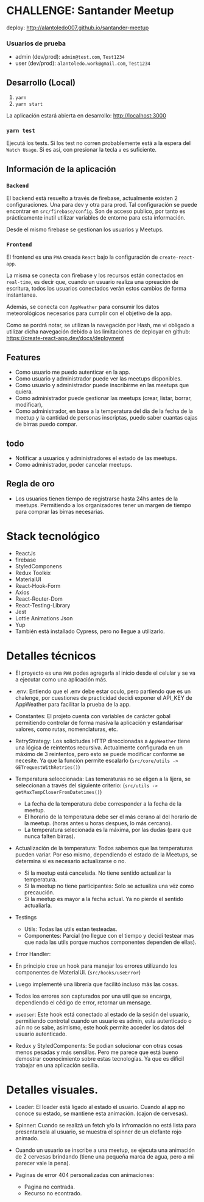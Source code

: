 # CHALLENGE: Santander Meetup

deploy: http://alantoledo007.github.io/santander-meetup

### Usuarios de prueba

- admin (dev/prod): `admin@test.com`, `Test1234`
- user (dev/prod): `alantoledo.work@gmail.com`, `Test1234`

## Desarrollo (Local)

1. `yarn`
2. `yarn start`

La aplicación estará abierta en desarrollo: [http://localhost:3000](http://localhost:3000)

### `yarn test`

Ejecutá los tests. Si los test no corren probablemente está a la espera del `Watch Usage`. Si es así, con presionar la tecla `a` es suficiente.

## Información de la aplicación

### `Backend`

El backend está resuelto a través de firebase, actualmente existen 2 configuraciones. Una para dev y otra para prod. Tal configuración se puede encontrar en `src/firebase/config`. Son de acceso publico, por tanto es prácticamente inutil utilizar variables de entorno para esta información.

Desde el mismo firebase se gestionan los usuarios y Meetups.

### `Frontend`

El frontend es una `PWA` creada `React` bajo la configuración de `create-react-app`.

La misma se conecta con firebase y los recursos están conectados en `real-time`, es decir que, cuando un usuario realiza una opreación de escritura, todos los usuarios conectados verán estos cambios de forma instantanea.

Además, se conecta con `AppWeather` para consumir los datos meteorológicos necesarios para cumplir con el objetivo de la app.

Como se pordrá notar, se utilizan la navegación por Hash, me vi obligado a utilizar dicha navegación debido a las limitaciones de deployar en github: https://create-react-app.dev/docs/deployment

## Features

- Como usuario me puedo autenticar en la app.
- Como usuario y administrador puede ver las meetups disponibles.
- Como usuario y administrador puede inscribirme en las meetups que quiera.
- Como administrador puede gestionar las meetups (crear, listar, borrar, modificar),
- Como administrador, en base a la temperatura del dia de la fecha de la meetup y la cantidad de personas inscriptas, puedo saber cuantas cajas de birras puedo compar.

## todo

- Notificar a usuarios y administradores el estado de las meetups.
- Como administrador, poder cancelar meetups.

## Regla de oro

- Los usuarios tienen tiempo de registrarse hasta 24hs antes de la meetups. Permitiendo a los organizadores tener un margen de tiempo para comprar las birras necesarias.

# Stack tecnológico

- ReactJs
- firebase
- StyledComponens
- Redux Toolkix
- MaterialUI
- React-Hook-Form
- Axios
- React-Router-Dom
- React-Testing-Library
- Jest
- Lottie Animations Json
- Yup
- También está installado Cypress, pero no llegue a utilizarlo.

# Detalles técnicos

- El proyecto es una `PWA` podes agregarla al inicio desde el celular y se va a ejecutar como una aplicación más.

- .env: Entiendo que el .env debe estar oculo, pero partiendo que es un chalenge, por cuestiones de practicidad decidi exponer el API_KEY de AppWeather para facilitar la prueba de la app.

- Constantes: El projeto cuenta con variables de carácter gobal permitiendo controlar de forma masiva la aplicación y estandarisar valores, como rutas, nomenclaturas, etc.

- RetryStrategy: Los solicitudes HTTP direccionadas a `AppWeather` tiene una lógica de reintentos recursiva. Actualmente configurada en un máximo de 3 reintentos, pero esto se puede modificar conforme se necesite. Ya que la función permite escalarlo (`src/core/utils -> GETrequestWithRetries()`)

- Temperatura seleccionada: Las temeraturas no se eligen a la lijera, se seleccionan a través del siguiente criterio: (`src/utils -> getMaxTempCloserFromDatetimes()`)

  - La fecha de la temperatura debe corresponder a la fecha de la meetup.
  - El horario de la temperatura debe ser el más cerano al del horario de la meetup. (horas antes u horas despues, lo más cercano).
  - La temperatura selecionada es la máxima, por las dudas (para que nunca falten birras).

- Actualización de la temperatura: Todos sabemos que las temperaturas pueden variar. Por eso mismo, dependiendo el estado de la Meetups, se determina si es necesario actualizarse o no.

  - Si la meetup está cancelada. No tiene sentido actualizar la temperatura.
  - Si la meetup no tiene participantes: Solo se actualiza una véz como precaución.
  - Si la meetup es mayor a la fecha actual. Ya no pierde el sentido actualiarla.

- Testings

  - Utils: Todas las utils estan testeadas.
  - Componentes: Parcial (no llegue con el tiempo y decidí testear mas que nada las utils porque muchos componentes dependen de ellas).

- Error Handler:
- En principio cree un hook para manejar los errores utilizando los componentes de MaterialUi. (`src/hooks/useError`)
- Luego implementé una librería que facilitó incluso más las cosas.
- Todos los errores son capturados por una util que se encarga, dependiendo el cédigo de error, retornar un mensage.

- `useUser`: Este hook está conectado al estado de la sesión del usuario, permitiendo controtal cuando un usuario es admin, esta autenticado o aún no se sabe, asimismo, este hook permite acceder los datos del usuario autenticado.

- Redux y StyledComponents:
  Se podian solucionar con otras cosas menos pesadas y más sensillas. Pero me parece que está bueno demostrar coonocimiento sobre estas tecnologías. Ya que es dificil trabajar en una aplicación sesilla.

# Detalles visuales.

- Loader: El loader está ligado al estado el usuario. Cuando al app no conoce su estado, se mantiene esta animación. (cajon de cervesas).

- Spinner: Cuando se realizá un fetch y/o la infromación no está lista para presentarsela al usuario, se muestra el spinner de un elefante rojo animado.

- Cuando un usuario se inscribe a una meetup, se ejecuta una animación de 2 cervesas brindando (tiene una pequeña marca de agua, pero a mi parecer vale la pena).

- Paginas de error 404 personalizadas con animaciones:
  - Pagina no contrada.
  - Recurso no econtrado.
